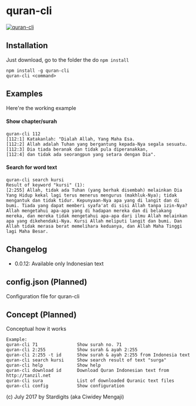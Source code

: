 # quran-cli

[![quran-cli](https://nodei.co/npm/quran-cli.png)](https://nodei.co/npm/quran-cli)

## Installation

Just download, go to the folder the do `npm install`
```
npm install -g quran-cli
quran-cli <command>
```
## Examples

Here're the working example

#### Show chapter/surah
```
quran-cli 112
[112:1] Katakanlah: "Dialah Allah, Yang Maha Esa.
[112:2] Allah adalah Tuhan yang bergantung kepada-Nya segala sesuatu.
[112:3] Dia tiada beranak dan tidak pula diperanakkan,
[112:4] dan tidak ada seorangpun yang setara dengan Dia".
```

#### Search for word text
```
quran-cli search kursi
Result of keyword "kursi" (1):                                                                                                                                                              
[2:255] Allah, tidak ada Tuhan (yang berhak disembah) melainkan Dia Yang Hidup kekal lagi terus menerus mengurus (makhluk-Nya); tidak mengantuk dan tidak tidur. Kepunyaan-Nya apa yang di langit dan di bumi. Tiada yang dapat memberi syafa'at di sisi Allah tanpa izin-Nya? Allah mengetahui apa-apa yang di hadapan mereka dan di belakang mereka, dan mereka tidak mengetahui apa-apa dari ilmu Allah melainkan apa yang dikehendaki-Nya. Kursi Allah meliputi langit dan bumi. Dan Allah tidak merasa berat memelihara keduanya, dan Allah Maha Tinggi lagi Maha Besar.                                                                                                                       
```

## Changelog
* 0.0.12: Available only Indonesian text

## config.json (Planned)
Configuration file for quran-cli

## Concept (Planned)
Conceptual how it works
```
Example:
quran-cli 71               Show surah no. 71
quran-cli 2:255            Show surah & ayah 2:255
quran-cli 2:255 -t id      Show surah & ayah 2:255 from Indonesia text
quran-cli search kursi     Show search result of text "surga"
quran-cli help             Show help
quran-cli download id      Download Quran Indonesian text from http://tanzil.net
quran-cli sura             List of downloaded Quranic text files
quran-cli config           Show configuration
```

(c) July 2017 by Stardigits (aka Ciwidey Mengaji)


